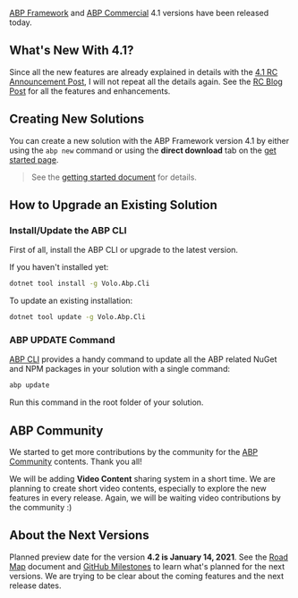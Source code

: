 [ABP Framework](https://abp.io/) and [ABP Commercial](https://commercial.abp.io/) 4.1 versions have been released today.

## What's New With 4.1?

Since all the new features are already explained in details with the [4.1 RC Announcement Post](https://blog.abp.io/abp/ABP.IO-Platform-v4.1-RC-Has-Been-Released), I will not repeat all the details again. See the [RC Blog Post](https://blog.abp.io/abp/ABP.IO-Platform-v4.1-RC-Has-Been-Released) for all the features and enhancements.

## Creating New Solutions

You can create a new solution with the ABP Framework version 4.1 by either using the `abp new` command or using the **direct download** tab on the [get started page](https://abp.io/get-started).

> See the [getting started document](https://docs.abp.io/en/abp/latest/Getting-Started) for details.

## How to Upgrade an Existing Solution

### Install/Update the ABP CLI

First of all, install the ABP CLI or upgrade to the latest version.

If you haven't installed yet:

```bash
dotnet tool install -g Volo.Abp.Cli
```

To update an existing installation:

```bash
dotnet tool update -g Volo.Abp.Cli
```

### ABP UPDATE Command

[ABP CLI](https://docs.abp.io/en/abp/latest/CLI) provides a handy command to update all the ABP related NuGet and NPM packages in your solution with a single command:

```bash
abp update
```

Run this command in the root folder of your solution.

## ABP Community

We started to get more contributions by the community for the [ABP Community](https://community.abp.io/) contents. Thank you all!

We will be adding **Video Content** sharing system in a short time. We are planning to create short video contents, especially to explore the new features in every release. Again, we will be waiting video contributions by the community :)

## About the Next Versions

Planned preview date for the version **4.2 is January 14, 2021**. See the [Road Map](https://docs.abp.io/en/abp/latest/Road-Map) document and [GitHub Milestones](https://github.com/abpframework/abp/milestones) to learn what's planned for the next versions. We are trying to be clear about the coming features and the next release dates.